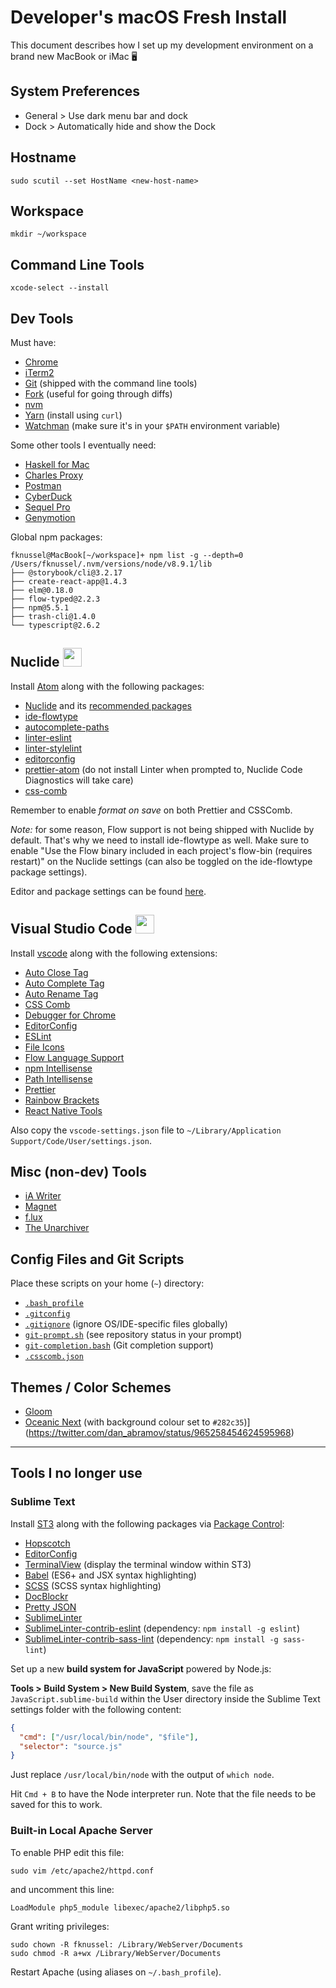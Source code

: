 # Developer's macOS Fresh Install

This document describes how I set up my development environment on a brand new MacBook or iMac 🖥

## System Preferences

* General > Use dark menu bar and dock
* Dock > Automatically hide and show the Dock

## Hostname

```
sudo scutil --set HostName <new-host-name>
```

## Workspace

```
mkdir ~/workspace
```

## Command Line Tools

```
xcode-select --install
```

## Dev Tools

Must have:

* [Chrome](https://www.google.com/chrome/)
* [iTerm2](https://www.iterm2.com/)
* [Git](http://git-scm.com/) (shipped with the command line tools)
* [Fork](https://git-fork.com/) (useful for going through diffs)
* [nvm](https://github.com/creationix/nvm)
* [Yarn](https://yarnpkg.com/) (install using `curl`)
* [Watchman](https://facebook.github.io/watchman/) (make sure it's in your `$PATH` environment variable)

Some other tools I eventually need:

* [Haskell for Mac](http://haskellformac.com/)
* [Charles Proxy](https://www.charlesproxy.com/)
* [Postman](https://www.getpostman.com/)
* [CyberDuck](https://cyberduck.io/)
* [Sequel Pro](http://www.sequelpro.com/)
* [Genymotion](https://www.genymotion.com/)

Global npm packages:

```
fknussel@MacBook[~/workspace]+ npm list -g --depth=0
/Users/fknussel/.nvm/versions/node/v8.9.1/lib
├── @storybook/cli@3.2.17
├── create-react-app@1.4.3
├── elm@0.18.0
├── flow-typed@2.2.3
├── npm@5.5.1
├── trash-cli@1.4.0
└── typescript@2.6.2
```

## Nuclide <img src="https://nuclide.io/static/logo.png" width="30" />

Install [Atom](https://atom.io/) along with the following packages:

* [Nuclide](https://nuclide.io/docs/editor/setup/#macos__installation) and its [recommended packages](https://nuclide.io/docs/editor/setup/#post-installation__recommended-packages)
* [ide-flowtype](https://atom.io/packages/ide-flowtype)
* [autocomplete-paths](https://atom.io/packages/autocomplete-paths)
* [linter-eslint](https://atom.io/packages/linter-eslint)
* [linter-stylelint](https://atom.io/packages/linter-stylelint)
* [editorconfig](https://atom.io/packages/editorconfig)
* [prettier-atom](https://atom.io/packages/prettier-atom) (do not install Linter when prompted to, Nuclide Code Diagnostics will take care)
* [css-comb](https://atom.io/packages/css-comb)

Remember to enable *format on save* on both Prettier and CSSComb.

*Note:* for some reason, Flow support is not being shipped with Nuclide by default. That's why we need to install ide-flowtype as well. Make sure to enable "Use the Flow binary included in each project's flow-bin (requires restart)" on the Nuclide settings (can also be toggled on the ide-flowtype package settings).

Editor and package settings can be found [here](./nuclide-config.cson).

## Visual Studio Code <img src="https://user-images.githubusercontent.com/29654835/27530003-e78876b8-5a13-11e7-8863-83fbdb900f72.png" width="30" />

Install [vscode](https://code.visualstudio.com/) along with the following extensions:

* [Auto Close Tag](https://marketplace.visualstudio.com/items?itemName=formulahendry.auto-close-tag)
* [Auto Complete Tag](https://marketplace.visualstudio.com/items?itemName=formulahendry.auto-complete-tag)
* [Auto Rename Tag](https://marketplace.visualstudio.com/items?itemName=formulahendry.auto-rename-tag)
* [CSS Comb](https://marketplace.visualstudio.com/items?itemName=mrmlnc.vscode-csscomb)
* [Debugger for Chrome](https://marketplace.visualstudio.com/items?itemName=msjsdiag.debugger-for-chrome)
* [EditorConfig](https://marketplace.visualstudio.com/items?itemName=EditorConfig.EditorConfig)
* [ESLint](https://marketplace.visualstudio.com/items?itemName=dbaeumer.vscode-eslint)
* [File Icons](https://marketplace.visualstudio.com/items?itemName=file-icons.file-icons)
* [Flow Language Support](https://marketplace.visualstudio.com/items?itemName=flowtype.flow-for-vscode)
* [npm Intellisense](https://marketplace.visualstudio.com/items?itemName=christian-kohler.npm-intellisense)
* [Path Intellisense](https://marketplace.visualstudio.com/items?itemName=christian-kohler.path-intellisense)
* [Prettier](https://marketplace.visualstudio.com/items?itemName=esbenp.prettier-vscode)
* [Rainbow Brackets](https://marketplace.visualstudio.com/items?itemName=2gua.rainbow-brackets)
* [React Native Tools](https://marketplace.visualstudio.com/items?itemName=vsmobile.vscode-react-native)

Also copy the `vscode-settings.json` file to `~/Library/Application Support/Code/User/settings.json`.

## Misc (non-dev) Tools

* [iA Writer](https://ia.net/writer)
* [Magnet](http://magnet.crowdcafe.com/)
* [f.lux](https://justgetflux.com/)
* [The Unarchiver](http://unarchiver.c3.cx/unarchiver)

## Config Files and Git Scripts

Place these scripts on your home (`~`) directory:

* [`.bash_profile`](./.bash_profile)
* [`.gitconfig`](./.gitconfig)
* [`.gitignore`](./.gitignore) (ignore OS/IDE-specific files globally)
* [`git-prompt.sh`](https://github.com/git/git/blob/master/contrib/completion/git-prompt.sh) (see repository status in your prompt)
* [`git-completion.bash`](https://github.com/git/git/blob/master/contrib/completion/git-completion.bash) (Git completion support)
* [`.csscomb.json`](./.csscomb.json)

## Themes / Color Schemes

* [Gloom](https://github.com/hejrobin/gloom)
* [Oceanic Next](https://labs.voronianski.com/oceanic-next-color-scheme/) (with background colour set to `#282c35`)](https://twitter.com/dan_abramov/status/965258454624595968)

---

## Tools I no longer use

### Sublime Text

Install [ST3](https://www.sublimetext.com/) along with the following packages via [Package Control](https://packagecontrol.io/):

* [Hopscotch](https://github.com/idleberg/Hopscotch.tmTheme)
* [EditorConfig](http://editorconfig.org/)
* [TerminalView](https://github.com/Wramberg/TerminalView) (display the terminal window within ST3)
* [Babel](https://github.com/babel/babel-sublime) (ES6+ and JSX syntax highlighting)
* [SCSS](https://github.com/MarioRicalde/SCSS.tmbundle) (SCSS syntax highlighting)
* [DocBlockr](https://github.com/spadgos/sublime-jsdocs)
* [Pretty JSON](https://github.com/dzhibas/SublimePrettyJson)
* [SublimeLinter](http://www.sublimelinter.com/)
* [SublimeLinter-contrib-eslint](https://github.com/roadhump/SublimeLinter-eslint) (dependency: `npm install -g eslint`)
* [SublimeLinter-contrib-sass-lint](https://github.com/skovhus/SublimeLinter-contrib-sass-lint) (dependency: `npm install -g sass-lint`)

Set up a new **build system for JavaScript** powered by Node.js:

**Tools > Build System > New Build System**, save the file as `JavaScript.sublime-build` within the User directory inside the Sublime Text settings folder with the following content:

```json
{
  "cmd": ["/usr/local/bin/node", "$file"],
  "selector": "source.js"
}
```

Just replace `/usr/local/bin/node` with the output of `which node`.

Hit `Cmd + B` to have the Node interpreter run. Note that the file needs to be saved for this to work.

### Built-in Local Apache Server

To enable PHP edit this file:

```
sudo vim /etc/apache2/httpd.conf
```

and uncomment this line:

```
LoadModule php5_module libexec/apache2/libphp5.so
```

Grant writing privileges:

```
sudo chown -R fknussel: /Library/WebServer/Documents
sudo chmod -R a+wx /Library/WebServer/Documents
```

Restart Apache (using aliases on `~/.bash_profile`).
